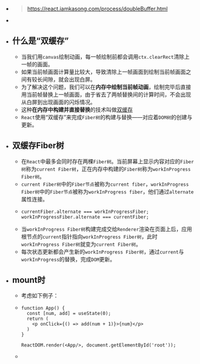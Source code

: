 - > https://react.iamkasong.com/process/doubleBuffer.html
-
- ## 什么是“双缓存”
	- 当我们用`canvas`绘制动画，每一帧绘制前都会调用`ctx.clearRect`清除上一帧的画面。
	- 如果当前帧画面计算量比较大，导致清除上一帧画面到绘制当前帧画面之间有较长间隙，就会出现白屏。
	- 为了解决这个问题，我们可以在**内存中绘制当前帧动画**，绘制完毕后直接用当前帧替换上一帧画面，由于省去了两帧替换间的计算时间，不会出现从白屏到出现画面的闪烁情况。
	- 这种**在内存中构建并直接替换**的技术叫做[双缓存](https://baike.baidu.com/item/%E5%8F%8C%E7%BC%93%E5%86%B2)
	- `React`使用“双缓存”来完成`Fiber树`的构建与替换——对应着`DOM树`的创建与更新。
- ## 双缓存Fiber树
	- 在`React`中最多会同时存在两棵`Fiber树`。当前屏幕上显示内容对应的`Fiber树`称为`current Fiber树`，正在内存中构建的`Fiber树`称为`workInProgress Fiber树`。
	- `current Fiber树`中的`Fiber节点`被称为`current fiber`，`workInProgress Fiber树`中的`Fiber节点`被称为`workInProgress fiber`，他们通过`alternate`属性连接。
	- ```
	  currentFiber.alternate === workInProgressFiber;
	  workInProgressFiber.alternate === currentFiber;
	  ```
	- 当`workInProgress Fiber树`构建完成交给`Renderer`渲染在页面上后，应用根节点的`current`指针指向`workInProgress Fiber树`，此时`workInProgress Fiber树`就变为`current Fiber树`。
	- 每次状态更新都会产生新的`workInProgress Fiber树`，通过`current`与`workInProgress`的替换，完成`DOM`更新。
- ## mount时
	- 考虑如下例子：
	- ```
	  function App() {
	    const [num, add] = useState(0);
	    return (
	      <p onClick={() => add(num + 1)}>{num}</p>
	    )
	  }
	  
	  ReactDOM.render(<App/>, document.getElementById('root'));
	  ```
	-